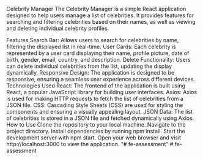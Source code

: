 Celebrity Manager
The Celebrity Manager is a simple React application designed to help users manage a list of celebrities. It provides features for searching and filtering celebrities based on their names, as well as viewing and deleting individual celebrity profiles.

Features
Search Bar: Allows users to search for celebrities by name, filtering the displayed list in real-time.
User Cards: Each celebrity is represented by a user card displaying their name, profile picture, date of birth, gender, email, country, and description.
Delete Functionality: Users can delete individual celebrities from the list, updating the display dynamically.
Responsive Design: The application is designed to be responsive, ensuring a seamless user experience across different devices.
Technologies Used
React: The frontend of the application is built using React, a popular JavaScript library for building user interfaces.
Axios: Axios is used for making HTTP requests to fetch the list of celebrities from a JSON file.
CSS: Cascading Style Sheets (CSS) are used for styling the components and ensuring a visually appealing layout.
JSON Data: The list of celebrities is stored in a JSON file and fetched dynamically using Axios.
How to Use
Clone the repository to your local machine.
Navigate to the project directory.
Install dependencies by running npm install.
Start the development server with npm start.
Open your web browser and visit http://localhost:3000 to view the application.
"# fe-assessment" 
#   f e - a s s e s s m e n t 
 
 
